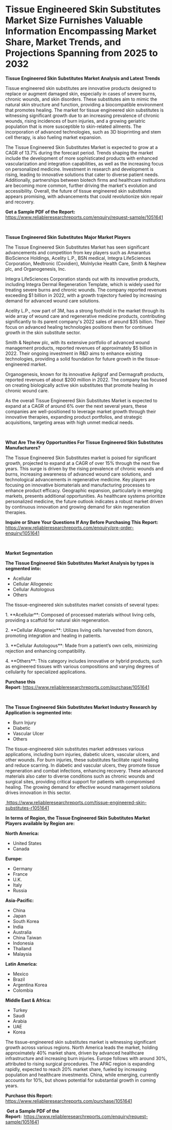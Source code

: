 <p><h1>Tissue Engineered Skin Substitutes Market Size Furnishes Valuable Information Encompassing Market Share, Market Trends, and Projections Spanning from 2025 to 2032</h1></p><p><strong>Tissue Engineered Skin Substitutes Market Analysis and Latest Trends</strong></p>
<p><p>Tissue engineered skin substitutes are innovative products designed to replace or augment damaged skin, especially in cases of severe burns, chronic wounds, and skin disorders. These substitutes aim to mimic the natural skin structure and function, providing a biocompatible environment that promotes healing. The market for tissue engineered skin substitutes is witnessing significant growth due to an increasing prevalence of chronic wounds, rising incidences of burn injuries, and a growing geriatric population that is more susceptible to skin-related ailments. The incorporation of advanced technologies, such as 3D bioprinting and stem cell therapy, is also fueling market expansion.</p><p>The Tissue Engineered Skin Substitutes Market is expected to grow at a CAGR of 13.7% during the forecast period. Trends shaping the market include the development of more sophisticated products with enhanced vascularization and integration capabilities, as well as the increasing focus on personalized medicine. Investment in research and development is rising, leading to innovative solutions that cater to diverse patient needs. Additionally, partnerships between biotech firms and healthcare institutions are becoming more common, further driving the market's evolution and accessibility. Overall, the future of tissue engineered skin substitutes appears promising, with advancements that could revolutionize skin repair and recovery.</p></p>
<p><strong>Get a Sample PDF of the Report:&nbsp;</strong> <a href="https://www.reliableresearchreports.com/enquiry/request-sample/1051641?utm_campaign=2655&utm_medium=2&utm_source=Github&utm_content=ia&utm_term=19042025&utm_id=tissue-engineered-skin-substitutes">https://www.reliableresearchreports.com/enquiry/request-sample/1051641</a></p>
<p>&nbsp;</p>
<p><strong>Tissue Engineered Skin Substitutes Major Market Players</strong></p>
<p><p>The Tissue Engineered Skin Substitutes Market has seen significant advancements and competition from key players such as Amarantus BioScience Holdings, Acelity L.P., BSN medical, Integra LifeSciences Corporation, Medtronic (Covidien), Molnlycke Health Care, Smith & Nephew plc, and Organogenesis, Inc.</p><p>Integra LifeSciences Corporation stands out with its innovative products, including Integra Dermal Regeneration Template, which is widely used for treating severe burns and chronic wounds. The company reported revenues exceeding $1 billion in 2022, with a growth trajectory fueled by increasing demand for advanced wound care solutions.</p><p>Acelity L.P., now part of 3M, has a strong foothold in the market through its wide array of wound care and regenerative medicine products, contributing significantly to its parent company's 2022 sales of around $35 billion. Their focus on advanced healing technologies positions them for continued growth in the skin substitute sector.</p><p>Smith & Nephew plc, with its extensive portfolio of advanced wound management products, reported revenues of approximately $5 billion in 2022. Their ongoing investment in R&D aims to enhance existing technologies, providing a solid foundation for future growth in the tissue-engineered market.</p><p>Organogenesis, known for its innovative Apligraf and Dermagraft products, reported revenues of about $200 million in 2022. The company has focused on creating biologically active skin substitutes that promote healing in chronic wound care.</p><p>As the overall Tissue Engineered Skin Substitutes Market is expected to expand at a CAGR of around 6% over the next several years, these companies are well-positioned to leverage market growth through their innovative therapies, expanding product portfolios, and strategic acquisitions, targeting areas with high unmet medical needs.</p></p>
<p>&nbsp;</p>
<p><strong>What Are The Key Opportunities For Tissue Engineered Skin Substitutes Manufacturers?</strong></p>
<p><p>The Tissue Engineered Skin Substitutes market is poised for significant growth, projected to expand at a CAGR of over 15% through the next five years. This surge is driven by the rising prevalence of chronic wounds and burns, increasing awareness of advanced wound care solutions, and technological advancements in regenerative medicine. Key players are focusing on innovative biomaterials and manufacturing processes to enhance product efficacy. Geographic expansion, particularly in emerging markets, presents additional opportunities. As healthcare systems prioritize personalized medicine, the future outlook indicates a robust market driven by continuous innovation and growing demand for skin regeneration therapies.</p></p>
<p><strong>Inquire or Share Your Questions If Any Before Purchasing This Report:</strong> <a href="https://www.reliableresearchreports.com/enquiry/pre-order-enquiry/1051641?utm_campaign=2655&utm_medium=2&utm_source=Github&utm_content=ia&utm_term=19042025&utm_id=tissue-engineered-skin-substitutes">https://www.reliableresearchreports.com/enquiry/pre-order-enquiry/1051641</a></p>
<p>&nbsp;</p>
<p><strong>Market Segmentation</strong></p>
<p><strong>The Tissue Engineered Skin Substitutes Market Analysis by types is segmented into:</strong></p>
<p><ul><li>Acellular</li><li>Cellular Allogeneic</li><li>Cellular Autologous</li><li>Others</li></ul></p>
<p><p>The tissue-engineered skin substitutes market consists of several types:</p><p>1. **Acellular**: Composed of processed materials without living cells, providing a scaffold for natural skin regeneration.</p><p>   </p><p>2. **Cellular Allogeneic**: Utilizes living cells harvested from donors, promoting integration and healing in patients.</p><p>3. **Cellular Autologous**: Made from a patient’s own cells, minimizing rejection and enhancing compatibility.</p><p>4. **Others**: This category includes innovative or hybrid products, such as engineered tissues with various compositions and varying degrees of cellularity for specialized applications.</p></p>
<p><strong>Purchase this Report:&nbsp;</strong><a href="https://www.reliableresearchreports.com/purchase/1051641?utm_campaign=2655&utm_medium=2&utm_source=Github&utm_content=ia&utm_term=19042025&utm_id=tissue-engineered-skin-substitutes">https://www.reliableresearchreports.com/purchase/1051641</a></p>
<p>&nbsp;</p>
<p><strong>The Tissue Engineered Skin Substitutes Market Industry Research by Application is segmented into:</strong></p>
<p><ul><li>Burn Injury</li><li>Diabetic</li><li>Vascular Ulcer</li><li>Others</li></ul></p>
<p><p>The tissue-engineered skin substitutes market addresses various applications, including burn injuries, diabetic ulcers, vascular ulcers, and other wounds. For burn injuries, these substitutes facilitate rapid healing and reduce scarring. In diabetic and vascular ulcers, they promote tissue regeneration and combat infections, enhancing recovery. These advanced materials also cater to diverse conditions such as chronic wounds and surgical sites, providing critical support for patients with compromised healing. The growing demand for effective wound management solutions drives innovation in this sector.</p></p>
<p><a href="https://www.reliableresearchreports.com/tissue-engineered-skin-substitutes-r1051641?utm_campaign=2655&utm_medium=2&utm_source=Github&utm_content=ia&utm_term=19042025&utm_id=tissue-engineered-skin-substitutes">&nbsp;https://www.reliableresearchreports.com/tissue-engineered-skin-substitutes-r1051641</a></p>
<p><strong>In terms of Region, the Tissue Engineered Skin Substitutes Market Players available by Region are:</strong></p>
<p>
    <p> <strong> North America: </strong>
        <ul>
            <li>United States</li>
            <li>Canada</li>
        </ul>
        </p> 
    <p> <strong> Europe: </strong>
        <ul>
            <li>Germany</li>
            <li>France</li>
            <li>U.K.</li>
            <li>Italy</li>
            <li>Russia</li>
        </ul>
        </p> 
    <p> <strong> Asia-Pacific: </strong>
        <ul>
            <li>China</li>
            <li>Japan</li>
            <li>South Korea</li>
            <li>India</li>
            <li>Australia</li>
            <li>China Taiwan</li>
            <li>Indonesia</li>
            <li>Thailand</li>
            <li>Malaysia</li>
        </ul>
        </p> 
    <p> <strong> Latin America: </strong>
        <ul>
            <li>Mexico</li>
            <li>Brazil</li>
            <li>Argentina Korea</li>
            <li>Colombia</li>
        </ul>
        </p> 
    <p> <strong> Middle East & Africa: </strong>
        <ul>
            <li>Turkey</li>
            <li>Saudi</li>
            <li>Arabia</li>
            <li>UAE</li>
            <li>Korea</li>
        </ul>
    </p>
    </p>
<p><p>The tissue-engineered skin substitutes market is witnessing significant growth across various regions. North America leads the market, holding approximately 40% market share, driven by advanced healthcare infrastructure and increasing burn injuries. Europe follows with around 30%, attributed to rising surgical procedures. The APAC region is expanding rapidly, expected to reach 20% market share, fueled by increasing population and healthcare investments. China, while emerging, currently accounts for 10%, but shows potential for substantial growth in coming years.</p></p>
<p><strong>Purchase this Report: </strong><a href="https://www.reliableresearchreports.com/purchase/1051641?utm_campaign=2655&utm_medium=2&utm_source=Github&utm_content=ia&utm_term=19042025&utm_id=tissue-engineered-skin-substitutes">https://www.reliableresearchreports.com/purchase/1051641</a></p>
<p>&nbsp;<strong>Get a Sample PDF of the Report:&nbsp;&nbsp;</strong><a href="https://www.reliableresearchreports.com/enquiry/request-sample/1051641?utm_campaign=2655&utm_medium=2&utm_source=Github&utm_content=ia&utm_term=19042025&utm_id=tissue-engineered-skin-substitutes">https://www.reliableresearchreports.com/enquiry/request-sample/1051641</a></p>
<p><strong></strong></p>
<p><p></p><p></p><p></p></p>